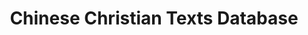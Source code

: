 ---
objectid: '12'
title: Chinese Christian Texts Database
alternatetitle:
external_url: https://www.arts.kuleuven.be/chinese-studies/english/cct
category: Recommended Subject Guides, Bibliographies, and Translations
institution: KU Leuven
description: The Chinese Christian Texts Database (CCT-database) is a referential
  research database of primary and secondary sources concerning the cultural contacts
  between China and Europe in the seventeenth and eighteenth centuries (from 1582
  to ca. 1840). The database provides the detailed description of ca. 1.050 Chinese
  and ca. 4.000 European primary sources from that period. There are over 11.000 secondary
  sources, which, if applicable, are linked to the primary sources. Extensive searches
  can be made in the whole database, or in the primary or secondary sources separately.
  As much as possible the data are linked to the original sources, in so far these
  appear on public websites.
layout: resource
---
